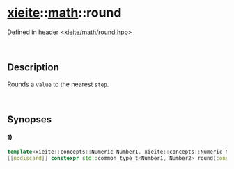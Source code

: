 # [xieite](../../xieite.md)\:\:[math](../../math.md)\:\:round
Defined in header [<xieite/math/round.hpp>](../../../include/xieite/math/round.hpp)

&nbsp;

## Description
Rounds a `value` to the nearest `step`.

&nbsp;

## Synopses
#### 1)
```cpp
template<xieite::concepts::Numeric Number1, xieite::concepts::Numeric Number2>
[[nodiscard]] constexpr std::common_type_t<Number1, Number2> round(const Number1 value, const Number2 step = 1) noexcept;
```

